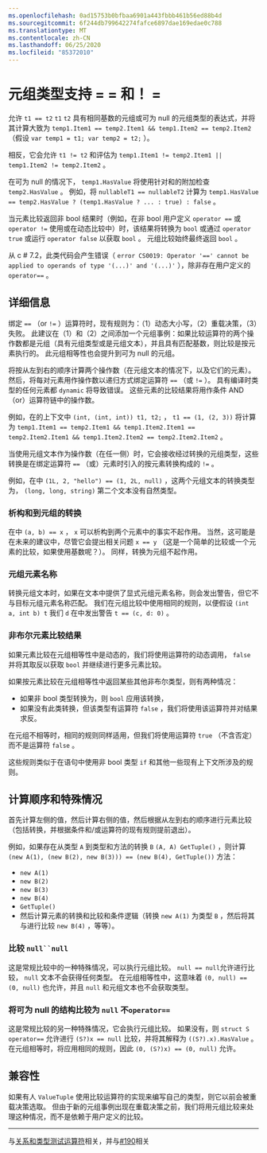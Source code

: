 ```yaml
---
ms.openlocfilehash: 0ad15753b0bfbaa6901a443fbbb461b56ed88b4d
ms.sourcegitcommit: 6f244db799642274fafce6897dae169edae0c788
ms.translationtype: MT
ms.contentlocale: zh-CN
ms.lasthandoff: 06/25/2020
ms.locfileid: "85372010"
---
```

# <a name="support-for--and--on-tuple-types"></a>元组类型支持 = = 和！ =

允许 `t1 == t2` `t1` `t2` 具有相同基数的元组或可为 null 的元组类型的表达式，并将其计算大致为 `temp1.Item1 == temp2.Item1 && temp1.Item2 == temp2.Item2` （假设 `var temp1 = t1; var temp2 = t2;` ）。

相反，它会允许 `t1 != t2` 和评估为 `temp1.Item1 != temp2.Item1 || temp1.Item2 != temp2.Item2` 。

在可为 null 的情况下， `temp1.HasValue` 将使用针对和的附加检查 `temp2.HasValue` 。 例如，将 `nullableT1 == nullableT2` 计算为 `temp1.HasValue == temp2.HasValue ? (temp1.HasValue ? ... : true) : false` 。

当元素比较返回非 bool 结果时（例如，在非 bool 用户定义 `operator ==` 或 `operator !=` 使用或在动态比较中）时，该结果将转换为 `bool` 或通过 `operator true` 或运行 `operator false` 以获取 `bool` 。 元组比较始终最终返回 `bool` 。

从 c # 7.2，此类代码会产生错误（ `error CS0019: Operator '==' cannot be applied to operands of type '(...)' and '(...)'` ），除非存在用户定义的 `operator==` 。

## <a name="details"></a>详细信息

绑定 `==` （or `!=` ）运算符时，现有规则为：（1）动态大小写，（2）重载决策，（3）失败。
此建议在（1）和（2）之间添加一个元组事例：如果比较运算符的两个操作数都是元组（具有元组类型或是元组文本），并且具有匹配基数，则比较是按元素执行的。 此元组相等性也会提升到可为 null 的元组。

将按从左到右的顺序计算两个操作数（在元组文本的情况下，以及它们的元素）。 然后，将每对元素用作操作数以递归方式绑定运算符 `==` （或 `!=` ）。 具有编译时类型的任何元素都 `dynamic` 将导致错误。 这些元素的比较结果将用作条件 AND （or）运算符链中的操作数。

例如，在的上下文中 `(int, (int, int)) t1, t2;` ， `t1 == (1, (2, 3))` 将计算为 `temp1.Item1 == temp2.Item1 && temp1.Item2.Item1 == temp2.Item2.Item1 && temp1.Item2.Item2 == temp2.Item2.Item2` 。

当使用元组文本作为操作数（在任一侧）时，它会接收经过转换的元组类型，这些转换是在绑定运算符 `==` （或）元素时引入的按元素转换构成的 `!=` 。 

例如，在中 `(1L, 2, "hello") == (1, 2L, null)` ，这两个元组文本的转换类型为， `(long, long, string)` 第二个文本没有自然类型。


### <a name="deconstruction-and-conversions-to-tuple"></a>析构和到元组的转换
在中 `(a, b) == x` ， `x` 可以析构到两个元素中的事实不起作用。 当然，这可能是在未来的建议中，尽管它会提出相关问题 `x == y` （这是一个简单的比较或一个元素的比较，如果使用基数呢？）。
同样，转换为元组不起作用。

### <a name="tuple-element-names"></a>元组元素名称

转换元组文本时，如果在文本中提供了显式元组元素名称，则会发出警告，但它不与目标元组元素名称匹配。
我们在元组比较中使用相同的规则，以便假设 `(int a, int b) t` 我们 `d` 在中发出警告 `t == (c, d: 0)` 。

### <a name="non-bool-element-wise-comparison-results"></a>非布尔元素比较结果

如果元素比较在元组相等性中是动态的，我们将使用运算符的动态调用， `false` 并将其取反以获取 `bool` 并继续进行更多元素比较。 

如果按元素比较在元组相等性中返回某些其他非布尔类型，则有两种情况：
- 如果非 bool 类型转换为，则 `bool` 应用该转换，
- 如果没有此类转换，但该类型有运算符 `false` ，我们将使用该运算符并对结果求反。

在元组不相等时，相同的规则同样适用，但我们将使用运算符 `true` （不含否定）而不是运算符 `false` 。

这些规则类似于在语句中使用非 bool 类型 `if` 和其他一些现有上下文所涉及的规则。

## <a name="evaluation-order-and-special-cases"></a>计算顺序和特殊情况
首先计算左侧的值，然后计算右侧的值，然后根据从左到右的顺序进行元素比较（包括转换，并根据条件和/或运算符的现有规则提前退出）。

例如，如果存在从类型 `A` 到类型和方法的转换 `B` `(A, A) GetTuple()` ，则计算 `(new A(1), (new B(2), new B(3))) == (new B(4), GetTuple())` 方法：
- `new A(1)`
- `new B(2)`
- `new B(3)`
- `new B(4)`
- `GetTuple()`
- 然后计算元素的转换和比较和条件逻辑（转换 `new A(1)` 为类型 `B` ，然后将其与进行比较 `new B(4)` ，等等）。

### <a name="comparing-null-to-null"></a>比较 `null``null`

这是常规比较中的一种特殊情况，可以执行元组比较。 `null == null`允许进行比较， `null` 文本不会获得任何类型。
在元组相等性中，这意味着 `(0, null) == (0, null)` 也允许，并且 `null` 和元组文本也不会获取类型。

### <a name="comparing-a-nullable-struct-to-null-without-operator"></a>将可为 null 的结构比较为 `null` 不`operator==`

这是常规比较的另一种特殊情况，它会执行元组比较。
如果没有，则 `struct S` `operator==` 允许进行 `(S?)x == null` 比较，并将其解释为 `((S?).x).HasValue` 。
在元组相等时，将应用相同的规则，因此 `(0, (S?)x) == (0, null)` 允许。

## <a name="compatibility"></a>兼容性

如果有人 `ValueTuple` 使用比较运算符的实现来编写自己的类型，则它以前会被重载决策选取。 但由于新的元组事例出现在重载决策之前，我们将用元组比较来处理这种情况，而不是依赖于用户定义的比较。

----

与[关系和类型测试运算符](../../spec/expressions.md#relational-and-type-testing-operators)相关，并与[#190](https://github.com/dotnet/csharplang/issues/190)相关
